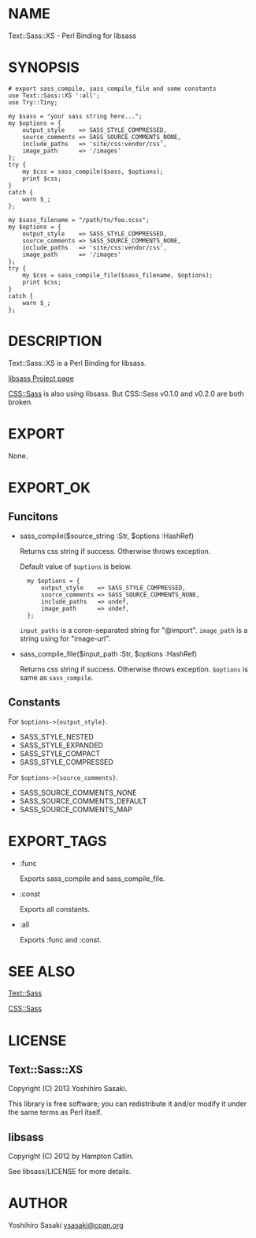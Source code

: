 # NAME

Text::Sass::XS - Perl Binding for libsass

# SYNOPSIS

    # export sass_compile, sass_compile_file and some constants
    use Text::Sass::XS ':all';
    use Try::Tiny;

    my $sass = "your sass string here...";
    my $options = {
        output_style    => SASS_STYLE_COMPRESSED,
        source_comments => SASS_SOURCE_COMMENTS_NONE,
        include_paths   => 'site/css:vendor/css',
        image_path      => '/images'
    };
    try {
        my $css = sass_compile($sass, $options);
        print $css;
    }
    catch {
        warn $_;
    };

    my $sass_filename = "/path/to/foo.scss";
    my $options = {
        output_style    => SASS_STYLE_COMPRESSED,
        source_comments => SASS_SOURCE_COMMENTS_NONE,
        include_paths   => 'site/css:vendor/css',
        image_path      => '/images'
    };
    try {
        my $css = sass_compile_file($sass_filename, $options);
        print $css;
    }
    catch {
        warn $_;
    };



# DESCRIPTION

Text::Sass::XS is a Perl Binding for libsass.

[libsass Project page](https://github.com/hcatlin/libsass)

[CSS::Sass](http://search.cpan.org/perldoc?CSS::Sass) is also using libsass. But CSS::Sass v0.1.0 and v0.2.0 are both broken.

# EXPORT

None.

# EXPORT\_OK

## Funcitons

- sass\_compile($source\_string :Str, $options :HashRef)

    Returns css string if success. Otherwise throws exception.

    Default value of `$options` is below.

        my $options = {
            output_style    => SASS_STYLE_COMPRESSED,
            source_comments => SASS_SOURCE_COMMENTS_NONE, 
            include_paths   => undef,
            image_path      => undef,
        };

    `input_paths` is a coron-separated string for "@import". `image_path` is a string using for "image-url".

- sass\_compile\_file($input\_path :Str, $options :HashRef)

    Returns css string if success. Otherwise throws exception. `$options` is same as `sass_compile`.

## Constants

For `$options->{output_style}`.

- SASS\_STYLE\_NESTED
- SASS\_STYLE\_EXPANDED
- SASS\_STYLE\_COMPACT
- SASS\_STYLE\_COMPRESSED

For `$options->{source_comments}`.

- SASS\_SOURCE\_COMMENTS\_NONE
- SASS\_SOURCE\_COMMENTS\_DEFAULT
- SASS\_SOURCE\_COMMENTS\_MAP

# EXPORT\_TAGS

- :func

    Exports sass\_compile and sass\_compile\_file.

- :const

    Exports all constants.

- :all

    Exports :func and :const.

# SEE ALSO

[Text::Sass](http://search.cpan.org/perldoc?Text::Sass)

[CSS::Sass](http://search.cpan.org/perldoc?CSS::Sass)

# LICENSE

## Text::Sass::XS

Copyright (C) 2013 Yoshihiro Sasaki.

This library is free software; you can redistribute it and/or modify
it under the same terms as Perl itself.

## libsass

Copyright (C) 2012 by Hampton Catlin.

See libsass/LICENSE for more details.

# AUTHOR

Yoshihiro Sasaki <ysasaki@cpan.org>
